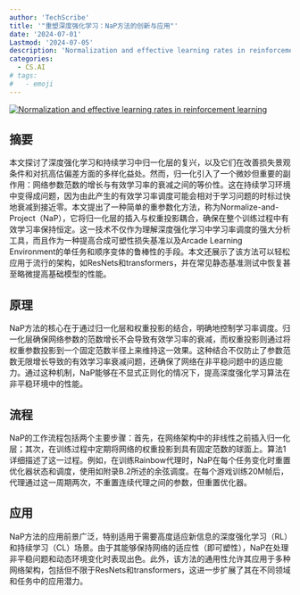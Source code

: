 ```yaml
---
author: 'TechScribe'
title: '"重塑深度强化学习：NaP方法的创新与应用"'
date: '2024-07-01'
Lastmod: '2024-07-05'
description: 'Normalization and effective learning rates in reinforcement learning'
categories:
  - CS.AI
# tags:
#   - emoji
---
```


[![Normalization and effective learning rates in reinforcement learning](https://arxiv-research-1301205113.cos.ap-guangzhou.myqcloud.com/images/2407.01800v1.pdf_0.jpg)](https://arxiv.org/abs/2407.01800v1)

## 摘要

本文探讨了深度强化学习和持续学习中归一化层的复兴，以及它们在改善损失景观条件和对抗高估偏差方面的多样化益处。然而，归一化引入了一个微妙但重要的副作用：网络参数范数的增长与有效学习率的衰减之间的等价性。这在持续学习环境中变得成问题，因为由此产生的有效学习率调度可能会相对于学习问题的时标过快地衰减到接近零。本文提出了一种简单的重参数化方法，称为Normalize-and-Project（NaP），它将归一化层的插入与权重投影耦合，确保在整个训练过程中有效学习率保持恒定。这一技术不仅作为理解深度强化学习中学习率调度的强大分析工具，而且作为一种提高合成可塑性损失基准以及Arcade Learning Environment的单任务和顺序变体的鲁棒性的手段。本文还展示了该方法可以轻松应用于流行的架构，如ResNets和transformers，并在常见静态基准测试中恢复甚至略微提高基础模型的性能。<!--more-->

## 原理

NaP方法的核心在于通过归一化层和权重投影的结合，明确地控制学习率调度。归一化层确保网络参数的范数增长不会导致有效学习率的衰减，而权重投影则通过将权重参数投影到一个固定范数半径上来维持这一效果。这种结合不仅防止了参数范数无限增长导致的有效学习率衰减问题，还确保了网络在非平稳问题中的适应能力。通过这种机制，NaP能够在不显式正则化的情况下，提高深度强化学习算法在非平稳环境中的性能。

## 流程

NaP的工作流程包括两个主要步骤：首先，在网络架构中的非线性之前插入归一化层；其次，在训练过程中定期将网络的权重投影到具有固定范数的球面上。算法1详细描述了这一过程。例如，在训练Rainbow代理时，NaP在每个任务变化时重置优化器状态和调度，使用如附录B.2所述的余弦调度。在每个游戏训练20M帧后，代理通过这一周期两次，不重置连续代理之间的参数，但重置优化器。

## 应用

NaP方法的应用前景广泛，特别适用于需要高度适应新信息的深度强化学习（RL）和持续学习（CL）场景。由于其能够保持网络的适应性（即可塑性），NaP在处理非平稳问题和动态环境变化时表现出色。此外，该方法的通用性允许其应用于多种网络架构，包括但不限于ResNets和transformers，这进一步扩展了其在不同领域和任务中的应用潜力。